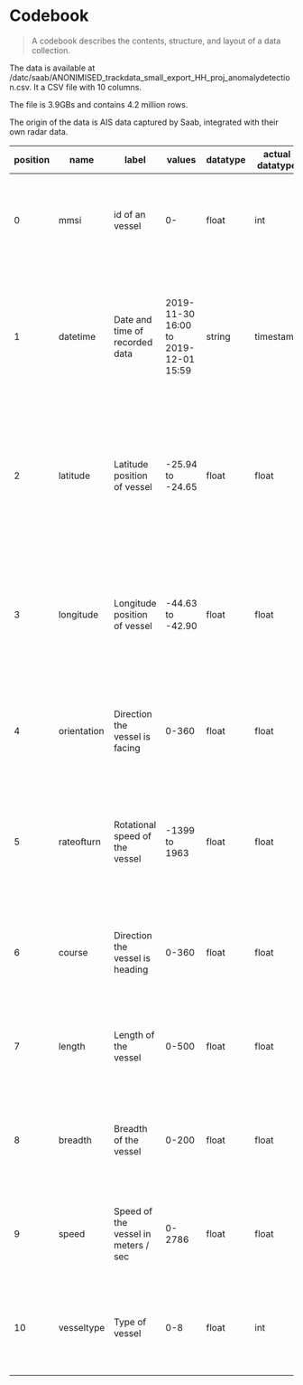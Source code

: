 # Codebook

> A codebook describes the contents, structure, and layout of a data collection.

The data is available at /datc/saab/ANONIMISED_trackdata_small_export_HH_proj_anomalydetection.csv.
It a CSV file with 10 columns.

The file is 3.9GBs and contains 4.2 million rows.

The origin of the data is AIS data captured by Saab, integrated with their own radar data.

| position | name        | label                               | values                               | datatype | actual datatype | numerical/categorical | predictor/target | summary statistics                                                                                                                                                                                                        |
| -------- | ----------- | ----------------------------------- | ------------------------------------ | -------- | --------------- | --------------------- | ---------------- | ------------------------------------------------------------------------------------------------------------------------------------------------------------------------------------------------------------------------- |
| 0        | mmsi        | id of an vessel                     | 0-                                   | float    | int             | categorical           | -                | count:4.250187e+07 <br/> mean:1.769291e+08 <br/> std:1.675207e+08 <br/> min:0.000000e+00 <br/> 25%:0.000000e+00 <br/> 50%:2.890052e+08 <br/> 75%:2.903059e+08 <br/> max:8.765432e+08                                      |
| 1        | datetime    | Date and time of recorded data      | 2019-11-30 16:00 to 2019-12-01 15:59 | string   | timestamp       | numerical             | predictor        | count    4.250187e+07 <br/> mean    -2.541292e+01 <br/> std      2.032764e-01 <br/> min     -2.594581e+01 <br/> 25%     -2.554103e+01 <br/> 50%     -2.541045e+01 <br/> 75%     -2.526313e+01 <br/> max     -2.465018e+01 |
| 2        | latitude    | Latitude position of vessel         | -25.94 to -24.65                     | float    | float           | numerical             | predictor        | count    4.250187e+07 <br/> mean    -4.385406e+01 <br/> std      3.018372e-01 <br/> min     -4.463863e+01 <br/> 25%     -4.408501e+01 <br/> 50%     -4.390519e+01 <br/> 75%     -4.369598e+01 <br/> max     -4.290395e+01 |
| 3        | longitude   | Longitude position of vessel        | -44.63 to -42.90                     | float    | float           | numerical             | predictor        | count    4.250187e+07 <br/> mean    -4.385406e+01 <br/> std      3.018372e-01 <br/> min     -4.463863e+01 <br/> 25%     -4.408501e+01 <br/> 50%     -4.390519e+01 <br/> 75%     -4.369598e+01 <br/> max     -4.290395e+01 |
| 4        | orientation | Direction the vessel is facing      | 0-360                                | float    | float           | numerical             | predictor        | count    4.250187e+07 <br/> mean     1.678854e+02 <br/> std      1.071839e+02 <br/> min      0.000000e+00 <br/> 25%      7.670000e+01 <br/> 50%      1.554000e+02 <br/> 75%      2.624000e+02 <br/> max      3.600000e+02 |
| 5        | rateofturn  | Rotational speed of the vessel      | -1399 to 1963                        | float    | float           | numerical             | predictor        | count    7.994040e+06 <br/> mean    -7.178368e-01 <br/> std      2.642081e+01 <br/> min     -1.399200e+03 <br/> 25%     -3.400000e+00 <br/> 50%     -3.400000e+00 <br/> 75%      3.400000e+00 <br/> max      1.963000e+03 |
| 6        | course      | Direction the vessel is heading     | 0-360                                | float    | float           | numerical             | predictor        | count    4.250187e+07 <br/> mean     1.816304e+02 <br/> std      1.071949e+02 <br/> min      0.000000e+00 <br/> 25%      8.950000e+01 <br/> 50%      1.709000e+02 <br/> 75%      2.736000e+02 <br/> max      3.600000e+02 |
| 7        | length      | Length of the vessel                | 0-500                                | float    | float           | numerical             | predictor        | count    4.250187e+07 <br/> mean     4.551753e+01 <br/> std      5.158359e+01 <br/> min      0.000000e+00 <br/> 25%      1.690000e+01 <br/> 50%      3.000000e+01 <br/> 75%      5.200000e+01 <br/> max      5.000000e+02 |
| 8        | breadth     | Breadth of the vessel               | 0-200                                | float    | float           | numerical             | predictor        | count    4.250187e+07 <br/> mean     9.046423e+00 <br/> std      9.524336e+00 <br/> min      0.000000e+00 <br/> 25%      2.600000e+00 <br/> 50%      6.000000e+00 <br/> 75%      1.310000e+01 <br/> max      2.000000e+02 |
| 9        | speed       | Speed of the vessel in meters / sec | 0-2786                               | float    | float           | numerical             | predictor        | count    4.250187e+07 <br/> mean     3.060874e+00 <br/> std      1.154951e+01 <br/> min      0.000000e+00 <br/> 25%      5.700000e-01 <br/> 50%      2.550000e+00 <br/> 75%      3.880000e+00 <br/> max      2.786550e+03 |
| 10       | vesseltype  | Type of vessel                      | 0-8                                  | float    | int             | categorical           | -                | count    4.250187e+07 <br/> mean     6.032885e-01 <br/> std      2.112428e+00 <br/> min      0.000000e+00 <br/> 25%      0.000000e+00 <br/> 50%      0.000000e+00 <br/> 75%      0.000000e+00 <br/> max      8.000000e+00 |
